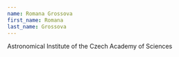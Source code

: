 ```yaml
---
name: Romana Grossova
first_name: Romana
last_name: Grossova
---
```


Astronomical Institute of the Czech Academy of Sciences